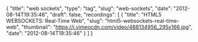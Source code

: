 {
  "title": "web sockets",
  "type": "tag",
  "slug": "web-sockets",
  "date": "2012-08-14T19:35:46",
  "draft": false,
  "recordings": [
    {
      "title": "HTML5 WEBSOCKETS: Real-Time Web",
      "slug": "html5-websockets-real-time-web",
      "thumbnail": "https://i.vimeocdn.com/video/488134956_295x166.jpg",
      "date": "2012-08-14T19:35:46"
    }
  ]
}